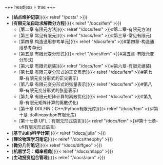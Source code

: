 +++
headless = true
+++


- [**站点维护记录**]({{< relref "/posts" >}})
- [**有限元法自动求解微分方程**]({{< relref "/docs/fem" >}})   
    - [第二章 有限元方法]({{< relref "/docs/fem" >}}#第二章-有限元方法)  
    - [第三章 常见有限元]({{< relref "/docs/fem" >}}#第三章-常见有限元)   
    - [第四章 构造通用参考单元]({{< relref "/docs/fem" >}}#第四章-构造通用参考单元)    
    - [第五章 有限元变分形式]({{< relref "/docs/fem" >}}#第五章-有限元变分形式)   
    - [第六章 有限元组装]({{< relref "/docs/fem" >}}#第六章-有限元组装)   
    - [第七章 有限元变分形式的正交表示]({{< relref "/docs/fem" >}}#第七章-有限元变分形式的正交表示)   
    - [第八章 有限元变分形式的张量表示]({{< relref "/docs/fem" >}}#第八章-有限元变分形式的张量表示)    
    - [第九章 有限元矩阵计算的离散优化]({{< relref "/docs/fem" >}}#第九章-有限元矩阵计算的离散优化)    
    - [第十章 DOLFIN：C++/Python有限元库]({{< relref "/docs/fem" >}}#第十章-dolfincpython有限元库)    
    - [第十七章 UFL：有限元形式语言]({{< relref "/docs/fem" >}}#第十七章-ufl有限元形式语言)    
- [**基于Julia科学计算**]({{< relref "/docs/julia" >}})   
- [**理论物理学习笔记**]({{< relref "/docs/theophy" >}})  
- [**微分几何笔记**]({{< relref "/docs/diffgeo" >}})
- [**机器学习：概率视角**]({{< relref "/docs/mlapp" >}})
- [**主动投资组合管理**]({{< relref "/docs/apm" >}})







